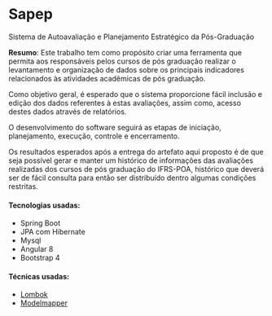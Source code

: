 # Sapep

Sistema de Autoavaliação e Planejamento Estratégico da Pós-Graduação

**Resumo**: Este trabalho tem como propósito criar uma ferramenta que permita aos responsáveis pelos cursos de pós graduação realizar o levantamento e organização de dados sobre os principais indicadores relacionados às atividades acadêmicas de pós graduação. 

Como objetivo geral, é esperado que o sistema proporcione fácil inclusão e edição dos dados referentes à estas avaliações, assim como, acesso destes dados através de relatórios. 

O desenvolvimento do software seguirá as etapas de iniciação, planejamento, execução, controle e encerramento. 

Os resultados esperados após a entrega do artefato aqui proposto é de que seja possível gerar e manter um histórico de informações das avaliações realizadas dos cursos de pós graduação do IFRS-POA, histórico que deverá ser de fácil consulta para então ser distribuído dentro algumas condições restritas.

#### Tecnologias usadas:
- Spring Boot
- JPA com Hibernate
- Mysql
- Angular 8
- Bootstrap 4

#### Técnicas usadas:
- [Lombok](https://dzone.com/articles/project-lombok-boilerplate-code-reducer)
- [Modelmapper](https://blog.caelum.com.br/mapeando-objeto-para-objeto-com-modelmapper/)